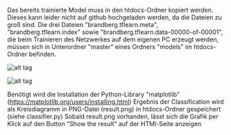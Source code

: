 Das bereits trainierte Model muss in den htdocs-Ordner kopiert werden. Dieses kann leider nicht auf github 
hochgeladen werden, da die Dateien zu groß sind. Die drei Dateien "brandberg.tflearn.meta", "brandberg.tflearn.index" sowie 
"brandberg.tflearn.data-00000-of-00001", die beim Trainieren des Netzwerkes auf dem eigenen PC erzeugt werden, müssen sich 
in Unterordner "master" eines Ordners "models" im htdocs-Ordner befinden.

![alt tag](https://github.com/stereolith/brandberg-ki-10/blob/master/Ordner-Struktur.PNG)


![alt tag](https://github.com/stereolith/brandberg-ki-10/blob/master/Ordner-Struktur-model-Dateien.PNG)

Benötigt wird die Installation der Python-Library "matplotlib" (https://matplotlib.org/users/installing.html)
Ergebnis der Classification wird als Kreisdiagramm in PNG-Datei (result.png) in htdocs-Ordner gespeichert (siehe classifier.py)
Sobald result.png vorhanden, lässt sich die Grafik per Klick auf den Button "Show the result" auf der HTMl-Seite anzeigen
